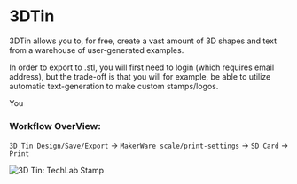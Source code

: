 3DTin
=====

3DTin allows you to, for free, create a vast amount of 3D shapes and text from a warehouse of user-generated examples.

In order to export to .stl, you will first need to login (which requires email address), but the trade-off is that you will for example, be able to utilize automatic text-generation to make custom stamps/logos.

You

### Workflow OverView:

`3D Tin Design/Save/Export` -> `MakerWare scale/print-settings` -> `SD Card` -> `Print`





![3D Tin: TechLab Stamp](http://i1347.photobucket.com/albums/p711/gregorykielian/ScreenShot2013-08-19at124204AM_zpsf8eb81dc.png?t=1376898198)
